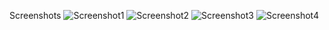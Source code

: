 Screenshots
![Screenshot1](./screenshots/Sim1.png)
![Screenshot2](./screenshots/Sim2.png)
![Screenshot3](./screenshots/Sim3.png)
![Screenshot4](./screenshots/Sim4.png)
